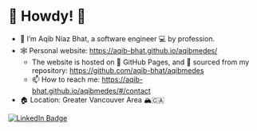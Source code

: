 # 🤠 Howdy! 👋

- 🔭 I’m Aqib Niaz Bhat, a software engineer 💻 by profession.
- 🕸 Personal website: https://aqib-bhat.github.io/aqibmedes/
  - The website is hosted on 📃 GitHub Pages, and 🚰 sourced from my repository: https://github.com/aqib-bhat/aqibmedes
  - 📫 How to reach me: https://aqib-bhat.github.io/aqibmedes/#/contact
- 🏠 Location: Greater Vancouver Area 🏔🇨🇦

<div id="badges">
  <a href="https://www.linkedin.com/in/aqibbhat/">
    <img src="https://img.shields.io/badge/LinkedIn-blue?style=for-the-badge&logo=linkedin&logoColor=white" alt="LinkedIn Badge"/>
  </a>
</div>

<!--
**aqib-bhat/aqib-bhat** is a ✨ _special_ ✨ repository because its `README.md` (this file) appears on your GitHub profile.

Here are some ideas to get you started:

- 🔭 I’m currently working on ...
- 🌱 I’m currently learning ...
- 👯 I’m looking to collaborate on ...
- 🤔 I’m looking for help with ...
- 💬 Ask me about ...
- 📫 How to reach me: ...
- 😄 Pronouns: ...
- ⚡ Fun fact: ...
-->
